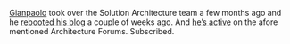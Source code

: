 [Gianpaolo](http://blogs.msdn.com/gianpaolo) took over the Solution
Architecture team a few months ago and he [rebooted his
blog](http://blogs.msdn.com/gianpaolo/archive/2005/12/26/507489.aspx) a
couple of weeks ago. And [he’s
active](http://forums.microsoft.com/MSDN/Search/Search.aspx?words=&CSVUserID=NjQyNTU=&SiteID=1)
on the afore mentioned Architecture Forums. Subscribed.
